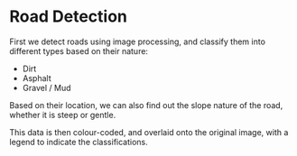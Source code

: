 # Road Detection

First we detect roads using image processing, and classify them into different types based on their nature:

- Dirt
- Asphalt
- Gravel / Mud

Based on their location, we can also find out the slope nature of the road, whether it is steep or gentle.

This data is then colour-coded, and overlaid onto the original image, with a legend to indicate the classifications.
